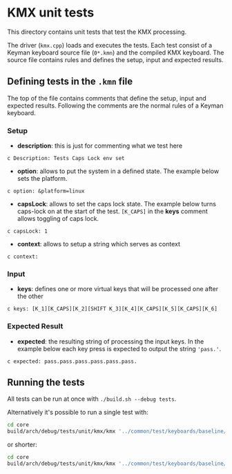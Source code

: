 # KMX unit tests

This directory contains unit tests that test the KMX processing.

The driver (`kmx.cpp`) loads and executes the tests. Each test consist of a
Keyman keyboard source file (`0*.kmn`) and the compiled KMX keyboard.
The source file contains rules and defines the setup, input and expected results.

## Defining tests in the `.kmn` file

The top of the file contains comments that define the setup, input and expected results.
Following the comments are the normal rules of a Keyman keyboard.

### Setup

- **description**: this is just for commenting what we test here

```text
c Description: Tests Caps Lock env set
```

- **option**: allows to put the system in a defined state. The example below sets the platform.

```text
c option: &platform=linux
```

- **capsLock**: allows to set the caps lock state. The example below turns
  caps-lock on at the start of the test. `[K_CAPS]` in the **keys** comment
  allows toggling of caps lock.

```text
c capsLock: 1
```

- **context**: allows to setup a string which serves as context

```text
c context:
```

### Input

- **keys**: defines one or more virtual keys that will be processed one after the
  other

```text
c keys: [K_1][K_CAPS][K_2][SHIFT K_3][K_4][K_CAPS][K_5][K_CAPS][K_6]
```

### Expected Result

- **expected**: the resulting string of processing the input keys. In the example
  below each key press is expected to output the string `'pass.'`.

```text
c expected: pass.pass.pass.pass.pass.pass.
```

## Running the tests

All tests can be run at once with `./build.sh --debug tests`.

Alternatively it's possible to run a single test with:

```bash
cd core
build/arch/debug/tests/unit/kmx/kmx '../common/test/keyboards/baseline/k_038___punctkeys.kmn' '../common/test/keyboards/baseline/k_038___punctkeys.kmx'
```

or shorter:

```bash
cd core
build/arch/debug/tests/unit/kmx/kmx '../common/test/keyboards/baseline/k_038___punctkeys'.km{n,x}
```
